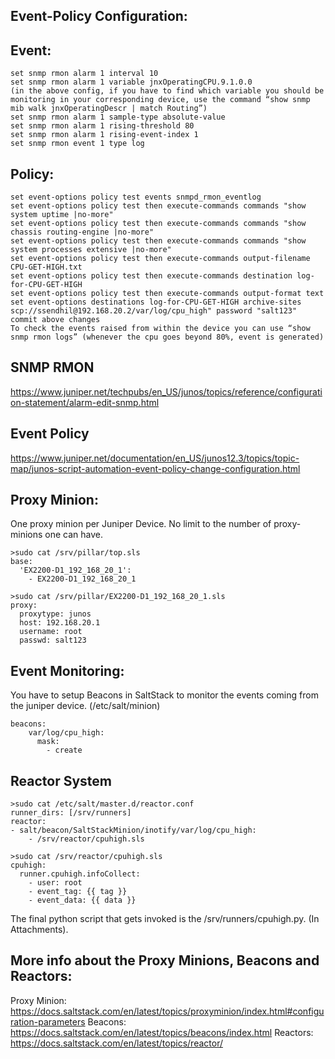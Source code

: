 Event-Policy Configuration:
----------------
Event:
-------
```
set snmp rmon alarm 1 interval 10
set snmp rmon alarm 1 variable jnxOperatingCPU.9.1.0.0
(in the above config, if you have to find which variable you should be monitoring in your corresponding device, use the command “show snmp mib walk jnxOperatingDescr | match Routing”)
set snmp rmon alarm 1 sample-type absolute-value
set snmp rmon alarm 1 rising-threshold 80
set snmp rmon alarm 1 rising-event-index 1
set snmp rmon event 1 type log
```
 
Policy:
-------
```
set event-options policy test events snmpd_rmon_eventlog
set event-options policy test then execute-commands commands "show system uptime |no-more"
set event-options policy test then execute-commands commands "show chassis routing-engine |no-more"
set event-options policy test then execute-commands commands "show system processes extensive |no-more"
set event-options policy test then execute-commands output-filename CPU-GET-HIGH.txt
set event-options policy test then execute-commands destination log-for-CPU-GET-HIGH
set event-options policy test then execute-commands output-format text
set event-options destinations log-for-CPU-GET-HIGH archive-sites scp://ssendhil@192.168.20.2/var/log/cpu_high" password "salt123"
commit above changes
To check the events raised from within the device you can use “show snmp rmon logs” (whenever the cpu goes beyond 80%, event is generated)
```
 
SNMP RMON
--------
https://www.juniper.net/techpubs/en_US/junos/topics/reference/configuration-statement/alarm-edit-snmp.html

Event Policy
----------
https://www.juniper.net/documentation/en_US/junos12.3/topics/topic-map/junos-script-automation-event-policy-change-configuration.html
 
 
Proxy Minion:
--------
One proxy minion per Juniper Device. No limit to the number of proxy-minions one can have.
 
```
>sudo cat /srv/pillar/top.sls
base:
  'EX2200-D1_192_168_20_1':
    - EX2200-D1_192_168_20_1
```
 
```
>sudo cat /srv/pillar/EX2200-D1_192_168_20_1.sls
proxy:
  proxytype: junos
  host: 192.168.20.1
  username: root
  passwd: salt123
```
 
Event Monitoring:
---------------
You have to setup Beacons in SaltStack to monitor the events coming from the juniper device. (/etc/salt/minion)
```
beacons:
    var/log/cpu_high:
      mask:
        - create
```
 
Reactor System
--------------
```
>sudo cat /etc/salt/master.d/reactor.conf
runner_dirs: [/srv/runners]
reactor:
- salt/beacon/SaltStackMinion/inotify/var/log/cpu_high:
    - /srv/reactor/cpuhigh.sls
 
>sudo cat /srv/reactor/cpuhigh.sls
cpuhigh:
  runner.cpuhigh.infoCollect:
    - user: root
    - event_tag: {{ tag }}
    - event_data: {{ data }}
```
 
The final python script that gets invoked is the /srv/runners/cpuhigh.py. (In Attachments).
 
More info about the Proxy Minions, Beacons  and Reactors:
---------------------
Proxy Minion:
https://docs.saltstack.com/en/latest/topics/proxyminion/index.html#configuration-parameters
Beacons:
https://docs.saltstack.com/en/latest/topics/beacons/index.html
Reactors:
https://docs.saltstack.com/en/latest/topics/reactor/

